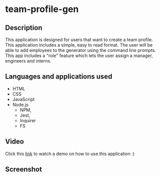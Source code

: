 # team-profile-gen

## Description
This application is designed for users that want to create a team profile. This application includes a simple, easy to read format. The user will be able to add employees to the generator using the command line prompts. This app includes a "role" feature which lets the user assign a manager, engineers and interns. 

## Languages and applications used
* HTML
* CSS
* JavaScript
* Node.js
    - NPM,
    - Jest,
    - Inquirer
    - FS
    
## Video

Click this <a href= "https://user-images.githubusercontent.com/100249688/167202373-2ed184ce-23ce-4dfc-a6bd-bd0d7f3478e0.mp4">link<a> to watch a demo on how to use this application :)

## Screenshot



